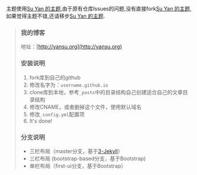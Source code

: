 主题使用[Su Yan 的主题](https://github.com/suyan/suyan.github.io),由于原有仓库Issues的问题,没有直接fork[Su Yan 的主题](https://github.com/suyan/suyan.github.io),如果觉得主题不错,还请移步[Su Yan 的主题](https://github.com/suyan/suyan.github.io).





















> ### 我的博客
> 
> 地址：[http://yansu.org](http://yansu.org)
> 
> ### 安装说明
> 
> 1. fork库到自己的github
> 2. 修改名字为：`username.github.io`
> 3. clone库到本地，参考`_posts`中的目录结构自己创建适合自己的文章目录结构
> 4. 修改CNAME，或者删掉这个文件，使用默认域名
> 5. 修改`_config.yml`配置项
> 6. It's done!
> 
> ### 分支说明
> 
> - 三栏布局（master分支，基于[3-Jekyll](https://github.com/P233/3-Jekyll)）
> - 三栏布局 (bootstrap-based分支，基于Bootstrap)
> - 单栏布局（first-ui分支，基于Bootstrap）
